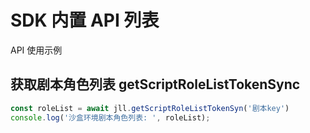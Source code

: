 # SDK 内置 API 列表
API 使用示例

## 获取剧本角色列表 getScriptRoleListTokenSync 
``` javascript
const roleList = await jll.getScriptRoleListTokenSyn('剧本key')
console.log('沙盒环境剧本角色列表: ', roleList);
```

